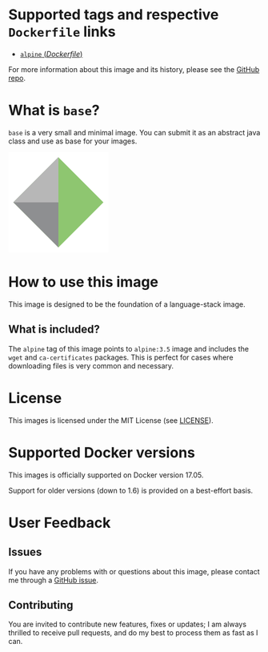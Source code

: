 # Supported tags and respective `Dockerfile` links

- [`alpine` (*Dockerfile*)](https://github.com/nerro/docker-images/blob/master/base/alpine/Dockerfile)

For more information about this image and its history, please see the
[GitHub repo](https://github.com/nerro/docker-images).


# What is `base`?

`base` is a very small and minimal image. You can submit it as an abstract java class and use
as base for your images.

![logo](https://raw.githubusercontent.com/nerro/docker-images/master/base/alpine/logo.png)


# How to use this image
This image is designed to be the foundation of a language-stack image.

## What is included?

The `alpine` tag of this image points to `alpine:3.5` image and includes the `wget`
and `ca-certificates` packages. This is perfect for cases where downloading files is
very common and necessary.


# License

This images is licensed under the MIT License (see [LICENSE](https://github.com/nerro/docker-images/blob/master/LICENSE)).


# Supported Docker versions

This images is officially supported on Docker version 17.05.

Support for older versions (down to 1.6) is provided on a best-effort basis.


# User Feedback

## Issues

If you have any problems with or questions about this image, please contact me
through a [GitHub issue](https://github.com/nerro/docker-images/issues).

## Contributing

You are invited to contribute new features, fixes or updates; I am always thrilled
to receive pull requests, and do my best to process them as fast as I can.
